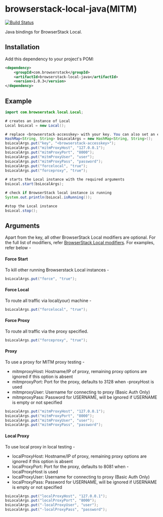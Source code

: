 # browserstack-local-java(MITM)

[![Build Status](https://travis-ci.org/browserstack/browserstack-local-java.svg?branch=master)](https://travis-ci.org/browserstack/browserstack-local-java)

Java bindings for BrowserStack Local.

## Installation

Add this dependency to your project's POM:
```xml
<dependency>
    <groupId>com.browserstack</groupId>
    <artifactId>browserstack-local-java</artifactId>
    <version>1.0.3</version>
</dependency>
```

## Example

```java
import com.browserstack.local.Local;

# creates an instance of Local
Local bsLocal = new Local();

# replace <browserstack-accesskey> with your key. You can also set an environment variable - "BROWSERSTACK_ACCESS_KEY".
HashMap<String, String> bsLocalArgs = new HashMap<String, String>();
bsLocalArgs.put("key", "<browserstack-accesskey>");
bsLocalArgs.put("mitmProxyHost", "127.0.0.1");
bsLocalArgs.put("mitmProxyPort", "8000");
bsLocalArgs.put("mitmProxyUser", "user");
bsLocalArgs.put("mitmProxyPass", "password");
bsLocalArgs.put("forcelocal", "true");
bsLocalArgs.put("forceproxy", "true");
        
# starts the Local instance with the required arguments
bsLocal.start(bsLocalArgs);

# check if BrowserStack local instance is running
System.out.println(bsLocal.isRunning());

#stop the Local instance
bsLocal.stop();
```

## Arguments

Apart from the key, all other BrowserStack Local modifiers are optional. For the full list of modifiers, refer [BrowserStack Local modifiers](https://www.browserstack.com/local-testing#modifiers). For examples, refer below -





#### Force Start
To kill other running Browserstack Local instances -
```java
bsLocalArgs.put("force", "true");
```




#### Force Local
To route all traffic via local(your) machine -
```java
bsLocalArgs.put("forcelocal", "true");
```

#### Force Proxy
To route all traffic via the proxy specified.
```java
bsLocalArgs.put("forceproxy", "true");
```

#### Proxy
To use a proxy for MITM proxy testing -

* mitmproxyHost: Hostname/IP of proxy, remaining proxy options are ignored if this option is absent
* mitmproxyPort: Port for the proxy, defaults to 3128 when -proxyHost is used
* mitmproxyUser: Username for connecting to proxy (Basic Auth Only)
* mitmproxyPass: Password for USERNAME, will be ignored if USERNAME is empty or not specified

```java
bsLocalArgs.put("mitmProxyHost", "127.0.0.1");
bsLocalArgs.put("mitmProxyPort", "8000");
bsLocalArgs.put("mitmProxyUser", "user");
bsLocalArgs.put("mitmProxyPass", "password");
```
#### Local Proxy
To use local proxy in local testing -

* localProxyHost: Hostname/IP of proxy, remaining proxy options are ignored if this option is absent
* localProxyPort: Port for the proxy, defaults to 8081 when -localProxyHost is used
* localProxyUser: Username for connecting to proxy (Basic Auth Only)
* localProxyPass: Password for USERNAME, will be ignored if USERNAME is empty or not specified

```java
bsLocalArgs.put("localProxyHost", "127.0.0.1");
bsLocalArgs.put("localProxyPort", "8000");
bsLocalArgs.put("-localProxyUser", "user");
bsLocalArgs.put("-localProxyPass", "password");
```

